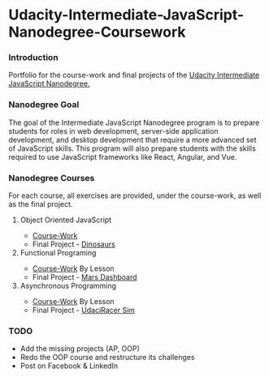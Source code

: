 # Udacity-Intermediate-JavaScript-Nanodegree-Coursework

### Introduction

<p>
    Portfolio for the course-work and final projects of the 
    <a href="https://www.udacity.com/course/intermediate-javascript-nanodegree--nd032">Udacity Intermediate JavaScript Nanodegree.</a>
</p>

### Nanodegree Goal

The goal of the Intermediate JavaScript Nanodegree program is to prepare students for roles in web development,
server-side application development, and desktop development that require a more advanced set of JavaScript skills. This
program will also prepare students with the skills required to use JavaScript frameworks like React, Angular, and Vue.

### Nanodegree Courses

For each course, all exercises are provided, under the course-work, as well as the final project. 
<ol>
<li>Object Oriented JavaScript</li>
    <ul>
    <li><a href="https://github.com/ahmedmeshref/Udacity-Intermediate-JavaScript-Nanodegree-Coursework/tree/main/OOP">Course-Work</a></li>
    <li>Final Project - <a href="https://github.com/ahmedmeshref/Dinosaurs">Dinosaurs</a></li>
    </ul>    
<li>Functional Programing</li>
    <ul>
    <li><a href="https://github.com/ahmedmeshref/Udacity-Intermediate-JavaScript-Nanodegree-Coursework/tree/main/Functional_Programming">Course-Work</a> By Lesson</li>
    <li>Final Project - <a href="https://github.com/ahmedmeshref/Mars-Dashboard">Mars Dashboard</a></li>
    </ul>   
<li>Asynchronous Programming</li>
    <ul>
    <li><a href="https://github.com/ahmedmeshref/Udacity-Intermediate-JavaScript-Nanodegree-Coursework/tree/main/Asynchronous_Programming">Course-Work</a> By Lesson</li>
    <li>Final Project - <a href="">UdaciRacer Sim</a></li>
    </ul>
</ol>


### TODO 
- Add the missing projects (AP, OOP)
- Redo the OOP course and restructure its challenges
- Post on Facebook & LinkedIn 